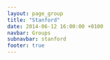 ```yaml
---
layout: page_group
title: "Stanford"
date: 2014-06-12 16:00:00 +0100
navbar: Groups
subnavbar: stanford
footer: true
---
```

